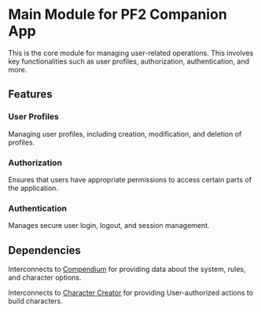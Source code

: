 # Main Module for PF2 Companion App

This is the core module for managing user-related operations. This involves key functionalities such as user
profiles, authorization, authentication, and more.

## Features

### User Profiles

Managing user profiles, including creation, modification, and deletion of profiles.

### Authorization

Ensures that users have appropriate permissions to access certain parts of the application.

### Authentication

Manages secure user login, logout, and session management.

## Dependencies

Interconnects to [Compendium](./compendium/readme.md) for providing data about the system, rules, and character options.

Interconnects to [Character Creator](./chargen/readme.md) for providing User-authorized actions to build characters.